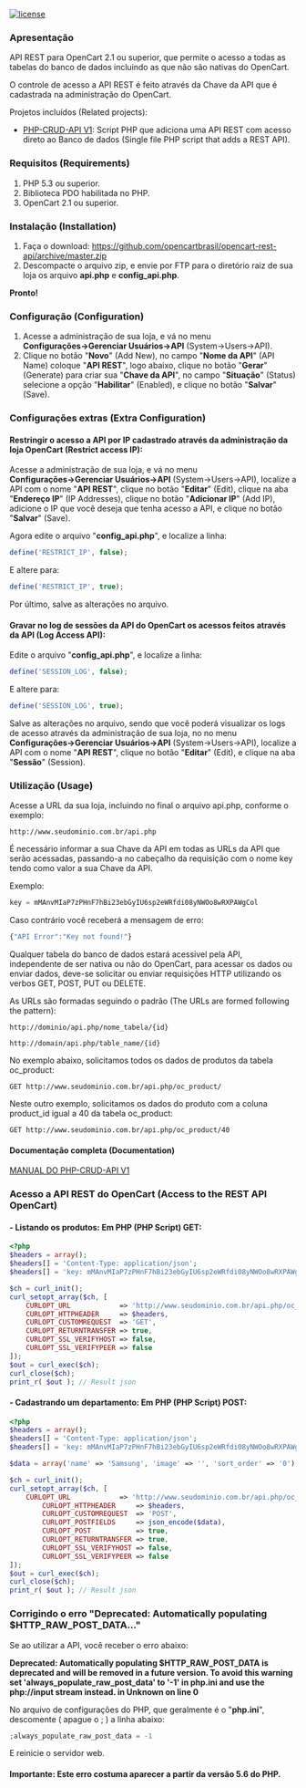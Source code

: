 [![license][licenca-badge]][LICENSE]

### Apresentação

API REST para OpenCart 2.1 ou superior, que permite o acesso a todas as tabelas do banco de dados incluindo as que não são nativas do OpenCart.

O controle de acesso a API REST é feito através da Chave da API que é cadastrada na administração do OpenCart.

Projetos incluídos (Related projects):

  - [PHP-CRUD-API V1](https://github.com/mevdschee/php-crud-api/tree/v1): Script PHP que adiciona uma API REST com acesso direto ao Banco de dados (Single file PHP script that adds a REST API).

### Requisitos (Requirements)

 1. PHP 5.3 ou superior.
 2. Biblioteca PDO habilitada no PHP.
 3. OpenCart 2.1 ou superior.

### Instalação (Installation)

 1. Faça o download: https://github.com/opencartbrasil/opencart-rest-api/archive/master.zip
 2. Descompacte o arquivo zip, e envie por FTP para o diretório raiz de sua loja os arquivo **api.php** e **config_api.php**.

**Pronto!**
 
### Configuração (Configuration)

 1. Acesse a administração de sua loja, e vá no menu **Configurações→Gerenciar Usuários→API** (System→Users→API).
 2. Clique no botão "**Novo**" (Add New), no campo "**Nome da API**" (API Name) coloque "**API REST**", logo abaixo, clique no botão "**Gerar**" (Generate) para criar sua "**Chave da API**", no campo "**Situação**" (Status) selecione a opção "**Habilitar**" (Enabled), e clique no botão "**Salvar**" (Save).
 
### Configurações extras (Extra Configuration)

#### Restringir o acesso a API por IP cadastrado através da administração da loja OpenCart (Restrict access IP):

Acesse a administração de sua loja, e vá no menu **Configurações→Gerenciar Usuários→API** (System→Users→API), localize a API com o nome "**API REST**", clique no botão "**Editar**" (Edit), clique na aba "**Endereço IP**" (IP Addresses), clique no botão "**Adicionar IP**" (Add IP), adicione o IP que você deseja que tenha acesso a API, e clique no botão "**Salvar**" (Save).
 
Agora edite o arquivo "**config_api.php**", e localize a linha:

```php
define('RESTRICT_IP', false);
```

E altere para:

```php
define('RESTRICT_IP', true);
```

Por último, salve as alterações no arquivo.

#### Gravar no log de sessões da API do OpenCart os acessos feitos através da API (Log Access API):

Edite o arquivo "**config_api.php**", e localize a linha:

```php
define('SESSION_LOG', false);
```

E altere para:

```php
define('SESSION_LOG', true);
```

Salve as alterações no arquivo, sendo que você poderá visualizar os logs de acesso através da administração de sua loja, no no menu **Configurações→Gerenciar Usuários→API** (System→Users→API), localize a API com o nome "**API REST**", clique no botão "**Editar**" (Edit), e clique na aba "**Sessão**" (Session).

### Utilização (Usage)

Acesse a URL da sua loja, incluindo no final o arquivo api.php, conforme o exemplo:

```http
http://www.seudominio.com.br/api.php
```

É necessário informar a sua Chave da API em todas as URLs da API que serão acessadas, passando-a no cabeçalho da requisição com o nome key tendo como valor a sua Chave da API.

Exemplo:

```js
key = mMAnvMIaP7zPHnF7hBi23ebGyIU6sp2eWRfdi08yNWOo8wRXPAWgCol
```

Caso contrário você receberá a mensagem de erro:

```js
{"API Error":"Key not found!"}
```

Qualquer tabela do banco de dados estará acessivel pela API, independente de ser nativa ou não do OpenCart, para acessar os dados ou enviar dados, deve-se solicitar ou enviar requisições HTTP utilizando os verbos GET, POST, PUT ou DELETE.

As URLs são formadas seguindo o padrão (The URLs are formed following the pattern):

```http
http://dominio/api.php/nome_tabela/{id} 
```

```http
http://domain/api.php/table_name/{id}
```

No exemplo abaixo, solicitamos todos os dados de produtos da tabela oc_product:

```http
GET http://www.seudominio.com.br/api.php/oc_product/
```

Neste outro exemplo, solicitamos os dados do produto com a coluna product_id igual a 40 da tabela oc_product:

```http
GET http://www.seudominio.com.br/api.php/oc_product/40
```

#### Documentação completa (Documentation)

[MANUAL DO PHP-CRUD-API V1](https://github.com/mevdschee/php-crud-api/blob/v1/README.md)

### Acesso a API REST do OpenCart (Access to the REST API OpenCart)

#### - Listando os produtos: Em PHP (PHP Script) GET:

```php
<?php
$headers = array();
$headers[] = 'Content-Type: application/json';
$headers[] = 'key: mMAnvMIaP7zPHnF7hBi23ebGyIU6sp2eWRfdi08yNWOo8wRXPAWgCol'; // // Replace key value for API key OpenCart (Only numbers and letters)

$ch = curl_init();
curl_setopt_array($ch, [
	CURLOPT_URL            => 'http://www.seudominio.com.br/api.php/oc_product/', // Replace domain and table name
	CURLOPT_HTTPHEADER     => $headers,
	CURLOPT_CUSTOMREQUEST  => 'GET',
	CURLOPT_RETURNTRANSFER => true,
	CURLOPT_SSL_VERIFYHOST => false,
	CURLOPT_SSL_VERIFYPEER => false
]);
$out = curl_exec($ch);
curl_close($ch);
print_r( $out ); // Result json
```

#### - Cadastrando um departamento: Em PHP (PHP Script) POST:

```php
<?php
$headers = array();
$headers[] = 'Content-Type: application/json';
$headers[] = 'key: mMAnvMIaP7zPHnF7hBi23ebGyIU6sp2eWRfdi08yNWOo8wRXPAWgCol'; // // Replace key value for API key OpenCart (Only numbers and letters)

$data = array('name' => 'Samsung', 'image' => '', 'sort_order' => '0');

$ch = curl_init();
curl_setopt_array($ch, [
	CURLOPT_URL            => 'http://www.seudominio.com.br/api.php/oc_manufacturer/', // Replace domain and table name
        CURLOPT_HTTPHEADER     => $headers,
        CURLOPT_CUSTOMREQUEST  => 'POST',
        CURLOPT_POSTFIELDS     => json_encode($data),
        CURLOPT_POST           => true,
        CURLOPT_RETURNTRANSFER => true,
        CURLOPT_SSL_VERIFYHOST => false,
        CURLOPT_SSL_VERIFYPEER => false
]);
$out = curl_exec($ch);
curl_close($ch);
print_r( $out ); // Result json
```

### Corrigindo o erro "Deprecated: Automatically populating $HTTP_RAW_POST_DATA..."

Se ao utilizar a API, você receber o erro abaixo:

**Deprecated: Automatically populating $HTTP_RAW_POST_DATA is deprecated and will be removed in a future version. To avoid this warning set 'always_populate_raw_post_data' to '-1' in php.ini and use the php://input stream instead. in Unknown on line 0**

No arquivo de configurações do PHP, que geralmente é o "**php.ini**", descomente ( apague o ; ) a linha abaixo:
```php
;always_populate_raw_post_data = -1
```

E reinicie o servidor web. 

#### Importante: Este erro costuma aparecer a partir da versão 5.6 do PHP.

[licenca-badge]: https://img.shields.io/badge/licença-GPLv3-blue.svg
[LICENSE]: ./LICENSE
